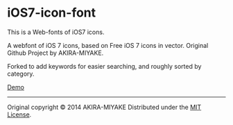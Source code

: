 iOS7-icon-font
==============
This is a Web-fonts of iOS7 icons.  


A webfont of iOS 7 icons, based on Free iOS 7 icons in vector. Original Github Project by AKIRA-MIYAKE.

Forked to add keywords for easier searching, and roughly sorted by category.

[Demo](http://akira-miyake.github.io/iOS7-icon-font/)

----------
Original copyright &copy; 2014 AKIRA-MIYAKE
Distributed under the [MIT License][mit].

[MIT]: http://www.opensource.org/licenses/mit-license.php
